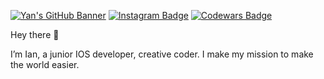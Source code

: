 [![Yan's GitHub Banner](./assets/Components.png)](https://socprofile.com/beliy.bear)
[![Instagram Badge](https://img.shields.io/badge/Instagram-E4405F?style=for-the-badge&logo=instagram&logoColor=white)](https://instagram.com/beliybear)
[![Codewars Badge](https://img.shields.io/badge/Codewars-B1361E?style=for-the-badge&logo=Codewars&logoColor=white)](https://www.codewars.com/users/beliybear)

Hey there 👋

I’m Ian, a junior IOS developer, creative coder. I make my mission to make the world easier.

